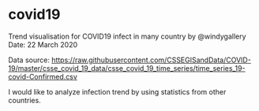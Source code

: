 # covid19

Trend visualisation for COVID19 infect in many country
by @windygallery
Date: 22 March 2020

Data source: https://raw.githubusercontent.com/CSSEGISandData/COVID-19/master/csse_covid_19_data/csse_covid_19_time_series/time_series_19-covid-Confirmed.csv

I would like to analyze infection trend by using statistics from other countries.

